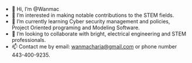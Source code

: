 - 👋 Hi, I’m @Wanmac
- 👀 I’m interested in making notable contributions to the STEM fields.
- 🌱 I’m currently learning Cyber security management and policies, Project Oriented programing and Modeling Software. 
- 💞️ I’m looking to collaborate with bright, electrical engineering and STEM professionals.
- 📫 Contact me by email: wanmacharia@gmail.com or phone number 443-400-9235.

<!---
Wanmac/Wanmac is a ✨ special ✨ repository because its `README.md` (this file) appears on your GitHub profile.
You can click the Preview link to take a lookat your changes.
--->
